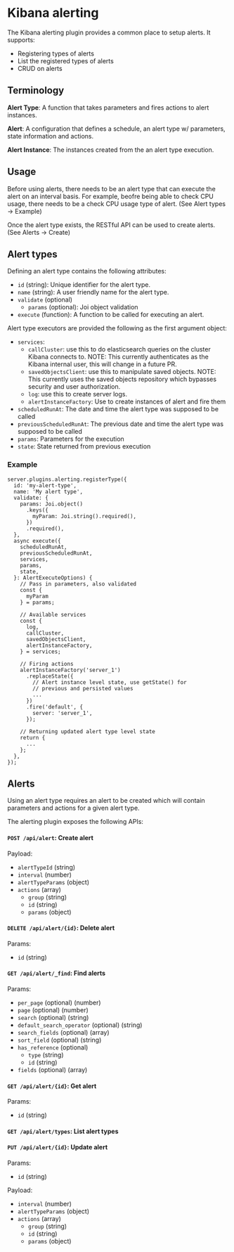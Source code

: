# Kibana alerting

The Kibana alerting plugin provides a common place to setup alerts. It supports:

- Registering types of alerts
- List the registered types of alerts
- CRUD on alerts

## Terminology

**Alert Type**: A function that takes parameters and fires actions to alert instances.

**Alert**: A configuration that defines a schedule, an alert type w/ parameters, state information and actions.

**Alert Instance**: The instances created from the an alert type execution.

## Usage

Before using alerts, there needs to be an alert type that can execute the alert on an interval basis. For example, beofre being able to check CPU usage, there needs to be a check CPU usage type of alert. (See Alert types -> Example)

Once the alert type exists, the RESTful API can be used to create alerts. (See Alerts -> Create)

## Alert types

Defining an alert type contains the following attributes:

- `id` (string): Unique identifier for the alert type.
- `name` (string): A user friendly name for the alert type.
- `validate` (optional)
  - `params` (optional): Joi object validation
- `execute` (function): A function to be called for executing an alert.

Alert type executors are provided the following as the first argument object:

- `services`:
  - `callCluster`: use this to do elasticsearch queries on the cluster Kibana connects to. NOTE: This currently authenticates as the Kibana internal user, this will change in a future PR.
  - `savedObjectsClient`: use this to manipulate saved objects. NOTE: This currently uses the saved objects repository which bypasses security and user authorization.
  - `log`: use this to create server logs.
  - `alertInstanceFactory`: Use to create instances of alert and fire them
- `scheduledRunAt`: The date and time the alert type was supposed to be called
- `previousScheduledRunAt`: The previous date and time the alert type was supposed to be called
- `params`: Parameters for the execution
- `state`: State returned from previous execution

### Example

```
server.plugins.alerting.registerType({
  id: 'my-alert-type',
  name: 'My alert type',
  validate: {
    params: Joi.object()
      .keys({
        myParam: Joi.string().required(),
      })
      .required(),
  },
  async execute({
    scheduledRunAt,
    previousScheduledRunAt,
    services,
    params,
    state,
  }: AlertExecuteOptions) {
    // Pass in parameters, also validated
    const {
      myParam
    } = params;

    // Available services
    const {
      log,
      callCluster,
      savedObjectsClient,
      alertInstanceFactory,
    } = services;
  
    // Firing actions
    alertInstanceFactory('server_1')
      .replaceState({
        // Alert instance level state, use getState() for
        // previous and persisted values
        ...
      })
      .fire('default', {
        server: 'server_1',
      });
    
    // Returning updated alert type level state
    return {
      ...
    };
  },
});
```

## Alerts

Using an alert type requires an alert to be created which will contain parameters and actions for a given alert type.

The alerting plugin exposes the following APIs:

#### `POST /api/alert`: Create alert

Payload:

- `alertTypeId` (string)
- `interval` (number)
- `alertTypeParams` (object)
- `actions` (array)
  - `group` (string)
  - `id` (string)
  - `params` (object)

#### `DELETE /api/alert/{id}`: Delete alert

Params:

- `id` (string)

#### `GET /api/alert/_find`: Find alerts

Params:

- `per_page` (optional) (number)
- `page` (optional) (number)
- `search` (optional) (string)
- `default_search_operator` (optional) (string)
- `search_fields` (optional) (array<string>)
- `sort_field` (optional) (string)
- `has_reference` (optional)
  - `type` (string)
  - `id` (string)
- `fields` (optional) (array<string>)

#### `GET /api/alert/{id}`: Get alert

Params:

- `id` (string)

#### `GET /api/alert/types`: List alert types

#### `PUT /api/alert/{id}`: Update alert

Params:

- `id` (string)

Payload:

- `interval` (number)
- `alertTypeParams` (object)
- `actions` (array)
  - `group` (string)
  - `id` (string)
  - `params` (object)
